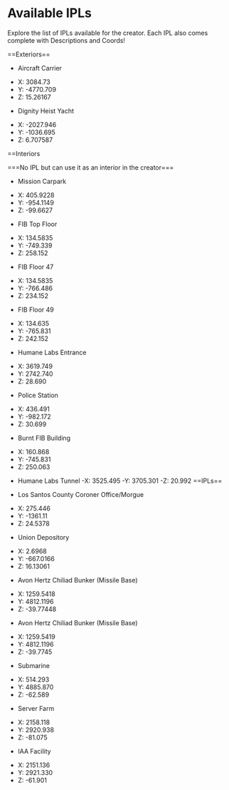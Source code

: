 # Available IPLs

Explore the list of IPLs available for the creator. Each IPL also comes complete with Descriptions and Coords!

==Exteriors==

* Aircraft Carrier
- X: 3084.73
- Y: -4770.709
- Z: 15.26167

* Dignity Heist Yacht
- X: -2027.946
- Y: -1036.695
- Z: 6.707587

==Interiors

===No IPL but can use it as an interior in the creator===
* Mission Carpark
- X: 405.9228
- Y: -954.1149
- Z: -99.6627

* FIB Top Floor
- X: 134.5835
- Y: -749.339
- Z: 258.152

* FIB Floor 47
- X: 134.5835
- Y: -766.486
- Z: 234.152

* FIB Floor 49
- X: 134.635
- Y: -765.831
- Z: 242.152

* Humane Labs Entrance
- X: 3619.749
- Y: 2742.740
- Z: 28.690

* Police Station
- X: 436.491
- Y: -982.172
- Z: 30.699

* Burnt FIB Building
- X: 160.868
- Y: -745.831
- Z: 250.063

* Humane Labs Tunnel 
-X: 3525.495 
-Y: 3705.301 
-Z: 20.992
==IPLs==

* Los Santos County Coroner Office/Morgue
- X: 275.446
- Y: -1361.11
- Z: 24.5378

* Union Depository
- X: 2.6968
- Y: -667.0166
- Z: 16.13061

* Avon Hertz Chiliad Bunker (Missile Base)
- X: 1259.5418
- Y: 4812.1196
- Z: -39.77448

* Avon Hertz Chiliad Bunker (Missile Base)
- X: 1259.5419
- Y: 4812.1196
- Z: -39.7745

* Submarine
- X: 514.293
- Y: 4885.870
- Z: -62.589

* Server Farm
- X: 2158.118
- Y: 2920.938
- Z: -81.075

* IAA Facility
- X: 2151.136
- Y: 2921.330
- Z: -61.901
